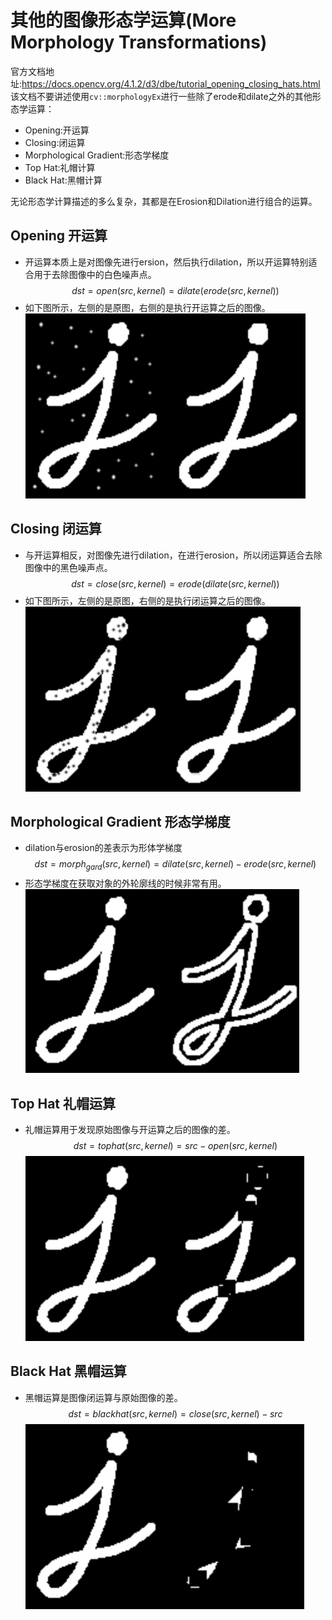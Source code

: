 # 其他的图像形态学运算(More Morphology Transformations)
官方文档地址:https://docs.opencv.org/4.1.2/d3/dbe/tutorial_opening_closing_hats.html
该文档不要讲述使用`cv::morphologyEx`进行一些除了erode和dilate之外的其他形态学运算：
- Opening:开运算
- Closing:闭运算
- Morphological Gradient:形态学梯度
- Top Hat:礼帽计算
- Black Hat:黑帽计算

无论形态学计算描述的多么复杂，其都是在Erosion和Dilation进行组合的运算。

## Opening 开运算
- 开运算本质上是对图像先进行ersion，然后执行dilation，所以开运算特别适合用于去除图像中的白色噪声点。  
    $$
        dst = open(src, kernel) = dilate(erode(src, kernel)) 
    $$
- 如下图所示，左侧的是原图，右侧的是执行开运算之后的图像。  
![opening](./res/pastimg-2020-02-18-03-38-11.png)

## Closing 闭运算
- 与开运算相反，对图像先进行dilation，在进行erosion，所以闭运算适合去除图像中的黑色噪声点。
    $$
        dst = close(src, kernel) = erode(dilate(src, kernel))
    $$
- 如下图所示，左侧的是原图，右侧的是执行闭运算之后的图像。  
![](./res/pastimg-2020-02-18-03-48-44.png)

## Morphological Gradient 形态学梯度
- dilation与erosion的差表示为形体学梯度
    $$
        dst = morph_{gard}(src, kernel) = dilate(src, kernel) - erode(src, kernel)
    $$
- 形态学梯度在获取对象的外轮廓线的时候非常有用。  
![](./res/pastimg-2020-02-18-03-53-21.png)

## Top Hat 礼帽运算
- 礼帽运算用于发现原始图像与开运算之后的图像的差。  
    $$
        dst = tophat(src, kernel) = src - open(src, kernel)
    $$
![](./res/pastimg-2020-02-18-03-57-13.png)

## Black Hat 黑帽运算
- 黑帽运算是图像闭运算与原始图像的差。  
    $$
        dst = blackhat(src, kernel) = close(src, kernel) - src
    $$
    ![](./res/pastimg-2020-02-18-03-59-29.png)


